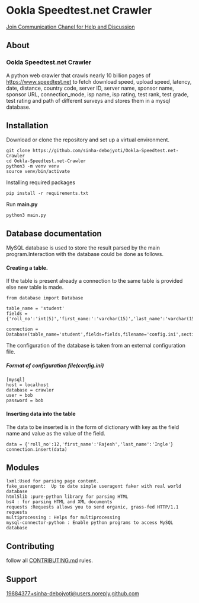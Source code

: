 # Ookla Speedtest.net Crawler
[Join Communication Chanel for Help and Discussion](https://join.slack.com/t/ooklawebcrawler/shared_invite/enQtODQzMDg5MDEwNDE5LTdlZGNiMzg1MDljMDYwMjkyMWFhOTRmYWExNGZjMGI0NWU2MDc4NmU5N2YyY2IyMDk3OTdjYTk5ZWI0ZDU2MGE)

## About
### Ookla Speedtest.net Crawler
A python web crawler that crawls nearly 10 billion pages of https://www.speedtest.net to fetch download speed, upload speed, latency, date, distance, country code, server ID, server name, sponsor name, sponsor URL, connection_mode, isp name, isp rating, test rank, test grade, test rating and path of different surveys and stores them in a mysql database.

## Installation
Download or clone the repository and set up a virtual environment.
```
git clone https://github.com/sinha-debojyoti/Ookla-Speedtest.net-Crawler
cd Ookla-Speedtest.net-Crawler
python3 -m venv venv 
source venv/bin/activate
```
Installing required packages
```
pip install -r requirements.txt
```
Run **main.py** 
```
python3 main.py
```

## Database documentation
MySQL database is used to store the result parsed by the main program.Interaction with the database could be done as follows.

#### Creating a table.
If the table is present already a connection to the same table is provided else new table is made.
```
from database import Database

table_name = 'student'
fields = {'roll_no':'int(5)','first_name:':'varchar(15)','last_name':'varchar(15)'}

connection = Database(table_name='student',fields=fields,filename='config.ini',section='mysql')
```
The configuration of the database is taken from an external configuration file.
##### Format of configuration file(config.ini)
```
[mysql]
host = localhost
database = crawler
user = bob
password = bob
```

#### Inserting data into the table
The data to be inserted is in the form of dictionary with key as the field name and value as the value of the field.
```
data = {'roll_no':12,'first_name':'Rajesh','last_name':'Ingle'}
connection.insert(data)
```

## Modules
```
lxml:Used for parsing page content.
fake_useragent:  Up to date simple useragent faker with real world database
html5lib :pure-python library for parsing HTML
bs4 : for parsing HTML and XML documents
requests :Requests allows you to send organic, grass-fed HTTP/1.1 requests
multiprocessing : Helps for multiprocessing
mysql-connector-python : Enable python programs to access MySQL database
```

## Contributing
follow all [CONTRIBUTING.md](CONTRIBUTING.md) rules.

## Support
19884377+sinha-debojyoti@users.noreply.github.com
